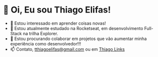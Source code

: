 # 👋 Oi, Eu sou Thiago Elifas!
- 👀 Estou interessado em aprender coisas novas!
- 🌱 Estou atualmente estudado na Rocketseat, em desenvolvimento Full-Stack na trilha Explorer.
- 💞️ Estou procurando colaborar em projetos que vão aumentar minha experiência como desenvolvedor!!!
- 📫 Contato, tthiagoelifas@gmail.com ou em [Thiago Links](https://tthiagoelifas.github.io/thiago-elifas-links/)

<!---
tthiagoelifas/tthiagoelifas is a ✨ special ✨ repository because its `README.md` (this file) appears on your GitHub profile.
You can click the Preview link to take a look at your changes.
--->
